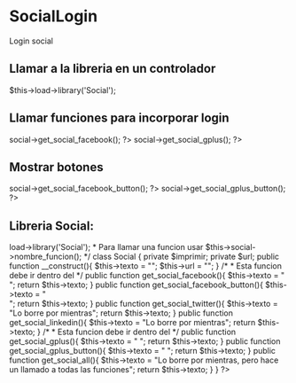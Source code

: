 # SocialLogin
Login social

## Llamar a la libreria en un controlador
$this->load->library('Social');

## Llamar funciones para incorporar login 
<!-- SDK de Face+ -->
<?php echo $this->social->get_social_facebook(); ?>
<!-- SDK de G+ -->
<?php echo $this->social->get_social_gplus(); ?>

## Mostrar botones
<!--Login con Facebook -->
<?php echo $this->social->get_social_facebook_button(); ?>
<!-- Login con G+ -->
<?php echo $this->social->get_social_gplus_button(); ?>


## Libreria Social:

<?php

      /*
      * Para incluir la libreria usar: $this->load->library('Social');
      * Para llamar una funcion usar $this->social->nombre_funcion();
      */

	class Social {
	    private $imprimir;
	    private $url;
	    
	    public function __construct(){
		$this->texto = "";
		$this->url = "";
	    }
	    
	    /*
	    * Esta funcion debe ir dentro del <body>
	    */
	    public function get_social_facebook(){
		 $this->texto = "
		 <div id='fb-root'></div>
<script>(function(d, s, id) {
  var js, fjs = d.getElementsByTagName(s)[0];
  if (d.getElementById(id)) return;
  js = d.createElement(s); js.id = id;
  js.src = '//connect.facebook.net/es_LA/sdk.js#xfbml=1&appId=650285908426973&version=v2.0';
  fjs.parentNode.insertBefore(js, fjs);
}(document, 'script', 'facebook-jssdk'));</script>

		 
	
		<script>

  // This is called with the results from from FB.getLoginStatus().
  function statusChangeCallback(response) {
    console.log('statusChangeCallback');
    console.log(response);
    // The response object is returned with a status field that lets the
    // app know the current login status of the person.
    // Full docs on the response object can be found in the documentation
    // for FB.getLoginStatus().
    if (response.status === 'connected') {
      // Logged into your app and Facebook.
      testAPI();
    } else if (response.status === 'not_authorized') {
      // The person is logged into Facebook, but not your app.
      $('#status').HTML = 'Please log ' +
        'into this app.';
    } else {
      // The person is not logged into Facebook, so we're not sure if
      // they are logged into this app or not.
      $('#status').HTML = 'Please log ' +
        'into Facebook.';
    }
  }
  
  // This function is called when someone finishes with the Login
  // Button.  See the onlogin handler attached to it in the sample
  // code below.
  function checkLoginState() {
    FB.getLoginStatus(function(response) {
      statusChangeCallback(response);
    });
  }

  window.fbAsyncInit = function() {
  FB.init({
    appId      : '650285908426973',
    cookie     : true,  // enable cookies to allow the server to access 
                        // the session
    xfbml      : true,  // parse social plugins on this page
    version    : 'v2.2' // use version 2.2
  });

  // Now that we've initialized the JavaScript SDK, we call 
  // FB.getLoginStatus().  This function gets the state of the
  // person visiting this page and can return one of three states to
  // the callback you provide.  They can be:
  //
  // 1. Logged into your app ('connected')
  // 2. Logged into Facebook, but not your app ('not_authorized')
  // 3. Not logged into Facebook and can't tell if they are logged into
  //    your app or not.
  //
  // These three cases are handled in the callback function.

  //FB.getLoginStatus(function(response) {
    //statusChangeCallback(response);
  //});

  };

  
  // Load the SDK asynchronously
  (function(d, s, id) {
    var js, fjs = d.getElementsByTagName(s)[0];
    if (d.getElementById(id)) return;
    js = d.createElement(s); js.id = id;
    js.src = '//connect.facebook.net/en_US/sdk.js';
    fjs.parentNode.insertBefore(js, fjs);
  }(document, 'script', 'facebook-jssdk'));

  // Here we run a very simple test of the Graph API after login is
  // successful.  See statusChangeCallback() for when this call is made.
  function testAPI() {
    console.log('Welcome!  Fetching your information.... ');
    FB.api('/me', function(response) {
      console.log('Successful login for: ' + response.name);
      callAjaxData('index.php/Registro_controller', 'dropdown-login', 'html',response.id);
    });
  }
</script>
";

		 return $this->texto;
	    }
	    
	    public function get_social_facebook_button(){
		 $this->texto = "
			<div class='fb-login-button' data-max-rows='1' data-size='medium' data-show-faces='false' data-auto-logout-link='true' onlogin='checkLoginState()'></div>
		 ";
		 return $this->texto; 
	    }
	    
	    public function get_social_twitter(){
		 $this->texto = "Lo borre por mientras";
		 return $this->texto; 
	    }
	    
	    public function get_social_linkedin(){
		  $this->texto = "Lo borre por mientras";
		 return $this->texto;
	    }
	    
	    /*
	    * Esta funcion debe ir dentro del <head>
	    */
	    public function get_social_gplus(){
		  $this->texto = "
		  <script type='text/javascript'>
		    (function() {
		    var po = document.createElement('script'); po.type = 'text/javascript'; po.async = true;
		    po.src = 'https://apis.google.com/js/client:plusone.js';
		    var s = document.getElementsByTagName('script')[0]; s.parentNode.insertBefore(po, s);
		  })();
		  </script>
		 
		 <script type='text/javascript'>

 function signinCallback(authResult) {
      if (authResult['status']['signed_in']) {
        // Update the app to reflect a signed in user
        // Hide the sign-in button now that the user is authorized, for example:
        document.getElementById('signinButton').setAttribute('style', 'display: none');
        gapi.client.load('plus', 'v1').then(function() {
        var request = gapi.client.plus.people.get({
              'userId' : 'me'
            });
        request.execute(function(resp) {
              console.log('ID: ' + resp.id);
              console.log('Display Name: ' + resp.displayName);
              console.log('Image URL: ' + resp.image.url);
              console.log('Profile URL: ' + resp.url);
              callAjaxData('index.php/Registro_controller', 'dropdown-login', 'html',resp.id);
            });
            });
      } else {
        // Update the app to reflect a signed out user
        // Possible error values:
        //   'user_signed_out' - User is signed-out
        //   'access_denied' - User denied access to your app
        //   'immediate_failed' - Could not automatically log in the user
        console.log('Sign-in state: ' + authResult['error']);
      }
    }
    
    function logoutGoogle (){
	  gapi.auth.signOut();
    }
    
    </script>
		  ";
		 return $this->texto;
	    }
	    
	    public function get_social_gplus_button(){
		 $this->texto = "
			<span id='signinButton'>
			<span
			  class='g-signin'
			  data-callback='signinCallback'
			  data-clientid='979992688255-hs4amnsa6ntsbkqib5bmna0vvb7tk15i.apps.googleusercontent.com'
			  data-cookiepolicy='single_host_origin'
			  data-requestvisibleactions='http://schemas.google.com/AddActivity'
			  data-scope='https://www.googleapis.com/auth/plus.login https://www.googleapis.com/auth/plus.me'>
			</span>
		      </span>
		 ";
		 return $this->texto; 
	    }
	    
	    
	    
	    public function get_social_all(){
		 $this->texto = "Lo borre por mientras, pero hace un llamado a todas las funciones";
		 return $this->texto;
	    }
	}

?>

